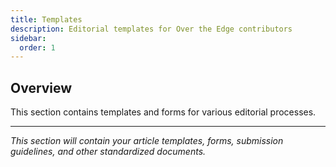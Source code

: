 ```yaml
---
title: Templates
description: Editorial templates for Over the Edge contributors
sidebar:
  order: 1
---
```


## Overview

This section contains templates and forms for various editorial processes.

---

*This section will contain your article templates, forms, submission guidelines, and other standardized documents.*

